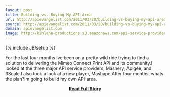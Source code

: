 ```yaml
---
layout: post
title: Building vs. Buying My API Area
url: http://apievangelist.com/2011/03/20/building-vs-buying-my-api-area/
source: http://apievangelist.com/2011/03/20/building-vs-buying-my-api-area/
domain: apievangelist.com
image: http://kinlane-productions.s3.amazonaws.com/api-service-providers/mashery-logo.png
---
```

{% include JB/setup %}<p>For the last four months Ive been on a pretty wild ride trying to find a solution to delivering the Mimeo Connect Print API and its community.I looked at the three major API service providers, Mashery, Apigee, and 3Scale.I also took a look at a new player, Mashape.After four months, whats the plan?Im going to build my own API area.</p>
<center><p><a href="http://apievangelist.com/2011/03/20/building-vs-buying-my-api-area/" style='padding:25px; font-sze:18px; font-weight: bold;'>Read Full Story</a></p></center>
